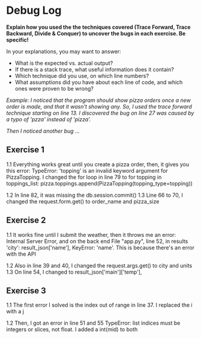 # Debug Log

**Explain how you used the the techniques covered (Trace Forward, Trace Backward, Divide & Conquer) to uncover the bugs in each exercise. Be specific!**

In your explanations, you may want to answer:

- What is the expected vs. actual output?
- If there is a stack trace, what useful information does it contain?
- Which technique did you use, on which line numbers?
- What assumptions did you have about each line of code, and which ones were proven to be wrong?

_Example: I noticed that the program should show pizza orders once a new order is made, and that it wasn't showing any. So, I used the trace forward technique starting on line 13. I discovered the bug on line 27 was caused by a typo of 'pzza' instead of 'pizza'._

_Then I noticed another bug ..._

## Exercise 1

1.1 Everything works great until you create a pizza order, then, it gives you this error: TypeError: 'topping' is an invalid keyword argument for PizzaTopping. I changed the for loop in line 79 to for topping in toppings_list:
        pizza.toppings.append(PizzaTopping(topping_type=topping))

1.2 In line 82, it was missing the db.session.commit()
1.3 Line 66 to 70, I changed the request.form.get() to order_name and pizza_size


## Exercise 2

1.1 It works fine until I submit the weather, then it throws me an error: Internal Server Error, and on the back end  File "app.py", line 52, in results
    'city': result_json['name'],
KeyError: 'name'. This is because there's an error with the API

1.2 Also in line 39 and 40, I changed the request.args.get() to city and units
1.3 On line 54, I changed to result_json['main']['temp'], 

## Exercise 3

1.1 The first error I solved is the index out of range in line 37. I replaced the i with a j

1.2 Then, I got an error in line 51  and 55 
TypeError: list indices must be integers or slices, not float. I added a int(mid) to both
